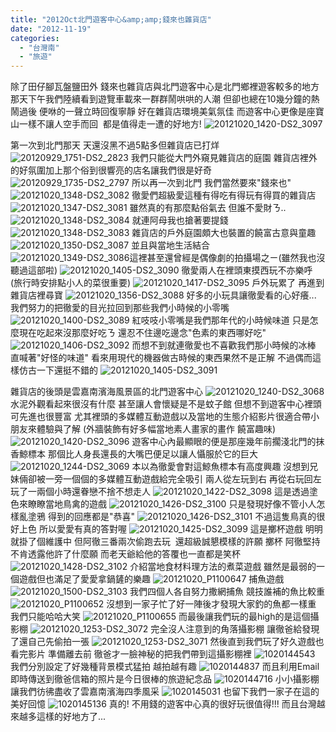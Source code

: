 ```yaml
---
title: "2012Oct北門遊客中心&amp;amp;錢來也雜貨店"
date: "2012-11-19"
categories: 
  - "台灣南"
  - "旅遊"
---
```


除了田仔腳瓦盤鹽田外 錢來也雜貨店與北門遊客中心是北門鄉裡遊客較多的地方 那天下午我們陸續看到遊覽車載來一群群鬧哄哄的人潮 但卻也總在10幾分鐘的熱鬧過後 便咻的一聲立時回復寧靜 好在雜貨店環境美氣氛佳 而遊客中心更像是座寶山一樣不讓人空手而回  都是值得走一遭的好地方! ![20121020_1420-DS2_3097](images/8111035006_f50fa2a65a.jpg)

第一次到北門那天 天還沒黑不過5點多但雜貨店已打烊 ![20120929_1751-DS2_2823](images/8095722239_7de9c12260.jpg) 我們只能從大門外窺見雜貨店的庭園 雜貨店裡外的好氛圍加上那个俗到很響亮的店名讓我們很是好奇 ![20120929_1735-DS2_2797](images/8095729852_2c21d42bfe.jpg) 所以再一次到北門 我們當然要來"錢來也" ![20121020_1348-DS2_3082](images/8111033369_4d4dabaa12.jpg) 徹愛們超級愛這種有得吃有得玩有得買的雜貨店 ![20121020_1347-DS2_3081](images/8111033569_d2a9c989cd.jpg) 雖然真的有那麼點俗氣去 但誰不愛財ㄋ.. ![20121020_1348-DS2_3084](images/8111038604_af06451763.jpg) 就連阿母我也搶著要提錢 ![20121020_1348-DS2_3083](images/8111038870_1134882c95.jpg) 雜貨店的戶外庭園頗大也裝置的饒富古意與童趣 ![20121020_1350-DS2_3087](images/8111037632_d1561b7164.jpg)  並且與當地生活結合 ![20121020_1349-DS2_3086](images/8111032017_5f31e366af.jpg)這裡甚至還曾經是偶像劇的拍攝場之ㄧ(雖然我也沒聽過這部啦) ![20121020_1405-DS2_3090](images/8111030855_a435e73772.jpg) 徹愛兩人在裡頭東摸西玩不亦樂呼 (旅行時安排點小人的菜很重要) ![20121020_1417-DS2_3095](images/8111029477_0dcc1b1478.jpg) 戶外玩累了 再進到雜貨店裡尋寶 ![20121020_1356-DS2_3088](images/8111037420_e2d04e8abd.jpg) 好多的小玩具讓徹愛看的心好癢... 我們努力的把徹愛的目光拉回到那些我們小時候的小零嘴 ![20121020_1400-DS2_3089](images/8111037102_8d0846bee4.jpg) 紅吱吱小零嘴是我們那年代的小時候味道 只是怎麼現在吃起來沒那麼好吃ㄋ 還忍不住邊吃邊念"色素的東西哪好吃" ![20121020_1406-DS2_3092](images/8111030343_e7c6819cb4.jpg) 而想不到就連徹愛也不喜歡我們那小時候的冰棒 直喊著"好怪的味道" 看來用現代的機器做古時候的東西果然不是正解 不過偶而這樣仿古一下還挺不錯的 ![20121020_1405-DS2_3091](images/8111030591_47cc4f80d8.jpg) 

雜貨店的後頭是雲嘉南濱海風景區的北門遊客中心 ![20121020_1240-DS2_3068](images/8111042040_de1ec0fed2.jpg) 水泥外觀看起來很沒有什麼 甚至讓人會懷疑是不是蚊子館 但想不到遊客中心裡頭可先進也很豐富 尤其裡頭的多媒體互動遊戲以及當地的生態介紹影片很適合帶小朋友來體驗與了解 (外牆裝飾有好多幅當地素人畫家的畫作 饒富趣味) ![20121020_1420-DS2_3096](images/8111029255_39f1a9e909.jpg) 遊客中心內最顯眼的便是那座幾年前擱淺北門的抹香鯨標本 那個比人身長還長的大嘴巴便足以讓人懾服於它的巨大 ![20121020_1244-DS2_3069](images/8111036155_80e15203d2.jpg) 本以為徹愛會對這鯨魚標本有高度興趣 沒想到兄妹倆卻被一旁一個個的多媒體互動遊戲給完全吸引 兩人從左玩到右 再從右玩回左 玩了一兩個小時還眷戀不捨不想走人 ![20121020_1422-DS2_3098](images/8111034644_71ce268720.jpg) 這是透過塗色來瞭瞭當地鳥禽的遊戲 ![20121020_1426-DS2_3100](images/8111034188_7d294a7b46.jpg) 只是發現好像不管小人怎樣亂塗鴉 得到的回應都是"恭喜" ![20121020_1426-DS2_3101](images/8111027985_9785ef9790.jpg) 不過這隻鳥真的很好上色 所以愛愛有真的答對喔 ![20121020_1425-DS2_3099](images/8111034406_1f76d388de.jpg) 這是擲杯遊戲 明明就掛了個維護中 但阿徹三番兩次偷跑去玩  還超級誠懇模樣的許願 擲杯 阿徹堅持不肯透露他許了什麼願 而老天爺給他的答覆也一直都是笑杯 ![20121020_1428-DS2_3102](images/8111027719_5995e8d277.jpg) 介紹當地食材料理方法的煮菜遊戲 雖然是最弱的一個遊戲但也滿足了愛愛拿鍋鏟的樂趣 ![20121020_P1100647](images/8111033304_24feca6615.jpg) 捕魚遊戲 ![20121020_1500-DS2_3103](images/8111032998_dfffa612c9.jpg) 我們四個人各自努力撒網捕魚 競技誰補的魚比較重 ![20121020_P1100652](images/8111032482_b9b6341a84.jpg) 沒想到一家子忙了好一陣後才發現大家釣的魚都一樣重  我們只能哈哈大笑 ![20121020_P1100655](images/8111032230_baabfd8882.jpg) 而最後讓我們玩的最high的是這個攝影棚 ![20121020_1253-DS2_3072](images/8111041224_6cb606ecd9.jpg) 完全沒人注意到的角落攝影棚 讓徹爸給發現了還自己先偷拍一張 ![20121020_1253-DS2_3071](images/8111035851_6a2e6ae0f1.jpg) 然後直到我們玩了好久遊戲也看完影片 準備離去前 徹爸才一臉神秘的把我們帶到這攝影棚裡 ![1020144543](images/8111198757_9ed2c23f46.jpg) 我們分別設定了好幾種背景模式猛拍 越拍越有趣 ![1020144837](images/8111204386_711001ffda.jpg) 而且利用Email即時傳送到徹爸信箱的照片是今日很棒的旅遊紀念品 ![1020144716](images/8111198903_f64f94b410.jpg) 小小攝影棚讓我們彷彿盡收了雲嘉南濱海四季風采 ![1020145031](images/8111199457_075e2ecd67.jpg) 也留下我們一家子在這的美好回憶 ![1020145136](images/8111204746_0ea6708f86.jpg) 真的! 不用錢的遊客中心真的很好玩很值得!!! 而且台灣越來越多這樣的好地方了...
